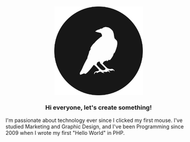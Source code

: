 <p align="center" width="300">
  <a align="center" href="https://kembec.com" target="_blank">
    <img align="center"  src="/src/avatar-circle.png" alt="Kembec.com" style="height: 15rem; width:auto;">
  </a>
  
   <h3 align="center">Hi everyone, let's create something!</h3>
</p>


I'm passionate about technology ever since I clicked my first mouse. I've studied Marketing and Graphic Design, and I've been Programming since 2009 when I wrote my first "Hello World" in PHP.
